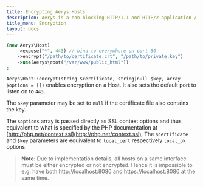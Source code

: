 ```yaml
---
title: Encrypting Aerys Hosts
description: Aerys is a non-blocking HTTP/1.1 and HTTP/2 application / websocket / static file server.
title_menu: Encryption
layout: docs
---
```


```php
(new Aerys\Host)
	->expose("*", 443) // bind to everywhere on port 80
	->encrypt("/path/to/certificate.crt", "/path/to/private.key")
	->use(Aerys\root("/var/www/public_html"))
;
```

`Aerys\Host::encrypt(string $certificate, string|null $key, array $options = [])` enables encryption on a Host. It also sets the default port to listen on to `443`.

The `$key` parameter may be set to `null` if the certificate file also contains the key.

The `$options` array is passed directly as SSL context options and thus equivalent to what is specified by the PHP documentation at [http://php.net/context.ssl](http://php.net/context.ssl). The `$certificate` and `$key` parameters are equivalent to `local_cert` respectively `local_pk` options.

> **Note**: Due to implementation details, all hosts on a same interface must be either encrypted or not encrypted. Hence it is impossible to e.g. have both http://localhost:8080 and https://localhost:8080 at the same time.